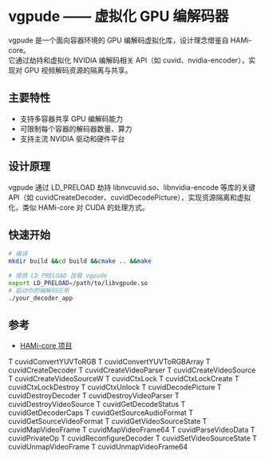 # vgpude —— 虚拟化 GPU 编解码器

vgpude 是一个面向容器环境的 GPU 编解码虚拟化库，设计理念借鉴自 HAMi-core。  
它通过劫持和虚拟化 NVIDIA 编解码相关 API（如 cuvid、nvidia-encoder），实现对 GPU 视频解码资源的隔离与共享。

## 主要特性

- 支持多容器共享 GPU 编解码能力
- 可限制每个容器的解码器数量、算力
- 支持主流 NVIDIA 驱动和硬件平台

## 设计原理

vgpude 通过 LD_PRELOAD 劫持 libnvcuvid.so、libnvidia-encode 等库的关键 API（如 cuvidCreateDecoder、cuvidDecodePicture），实现资源隔离和虚拟化，类似 HAMi-core 对 CUDA 的处理方式。

## 快速开始

```bash
# 编译
mkdir build &&cd build &&cmake .. &&make

# 使用 LD_PRELOAD 挂载 vgpude
export LD_PRELOAD=/path/to/libvgpude.so
# 启动你的编解码应用
./your_decoder_app
```

## 参考

- [HAMi-core 项目](https://github.com/Project-HAMi/HAMi-core)


 T cuvidConvertYUVToRGB
 T cuvidConvertYUVToRGBArray
 T cuvidCreateDecoder
 T cuvidCreateVideoParser
 T cuvidCreateVideoSource
 T cuvidCreateVideoSourceW
 T cuvidCtxLock
 T cuvidCtxLockCreate
 T cuvidCtxLockDestroy
 T cuvidCtxUnlock
 T cuvidDecodePicture
 T cuvidDestroyDecoder
 T cuvidDestroyVideoParser
 T cuvidDestroyVideoSource
 T cuvidGetDecodeStatus
 T cuvidGetDecoderCaps
 T cuvidGetSourceAudioFormat
 T cuvidGetSourceVideoFormat
 T cuvidGetVideoSourceState
 T cuvidMapVideoFrame
 T cuvidMapVideoFrame64
 T cuvidParseVideoData
 T cuvidPrivateOp
 T cuvidReconfigureDecoder
 T cuvidSetVideoSourceState
 T cuvidUnmapVideoFrame
 T cuvidUnmapVideoFrame64